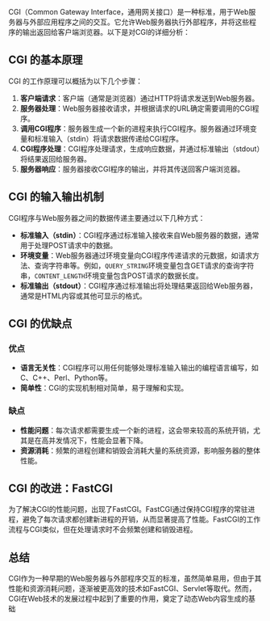 CGI（Common Gateway Interface，通用网关接口）是一种标准，用于Web服务器与外部应用程序之间的交互。它允许Web服务器执行外部程序，并将这些程序的输出返回给客户端浏览器。以下是对CGI的详细分析：

## CGI 的基本原理

CGI 的工作原理可以概括为以下几个步骤：

1. **客户端请求**：客户端（通常是浏览器）通过HTTP将请求发送到Web服务器。
2. **服务器处理**：Web服务器接收请求，并根据请求的URL确定需要调用的CGI程序。
3. **调用CGI程序**：服务器生成一个新的进程来执行CGI程序。服务器通过环境变量和标准输入（stdin）将请求数据传递给CGI程序。
4. **CGI程序处理**：CGI程序处理请求，生成响应数据，并通过标准输出（stdout）将结果返回给服务器。
5. **服务器响应**：服务器接收CGI程序的输出，并将其传送回客户端浏览器。

## CGI 的输入输出机制

CGI程序与Web服务器之间的数据传递主要通过以下几种方式：

- **标准输入（stdin）**：CGI程序通过标准输入接收来自Web服务器的数据，通常用于处理POST请求中的数据。
- **环境变量**：Web服务器通过环境变量向CGI程序传递请求的元数据，如请求方法、查询字符串等。例如，`QUERY_STRING`环境变量包含GET请求的查询字符串，`CONTENT_LENGTH`环境变量包含POST请求的数据长度。
- **标准输出（stdout）**：CGI程序通过标准输出将处理结果返回给Web服务器，通常是HTML内容或其他可显示的格式。

## CGI 的优缺点

### 优点

- **语言无关性**：CGI程序可以用任何能够处理标准输入输出的编程语言编写，如C、C++、Perl、Python等。
- **简单性**：CGI的实现机制相对简单，易于理解和实现。

### 缺点

- **性能问题**：每次请求都需要生成一个新的进程，这会带来较高的系统开销，尤其是在高并发情况下，性能会显著下降。
- **资源消耗**：频繁的进程创建和销毁会消耗大量的系统资源，影响服务器的整体性能。

## CGI 的改进：FastCGI

为了解决CGI的性能问题，出现了FastCGI。FastCGI通过保持CGI程序的常驻进程，避免了每次请求都创建新进程的开销，从而显著提高了性能。FastCGI的工作流程与CGI类似，但在处理请求时不会频繁创建和销毁进程。

## 总结

CGI作为一种早期的Web服务器与外部程序交互的标准，虽然简单易用，但由于其性能和资源消耗问题，逐渐被更高效的技术如FastCGI、Servlet等取代。然而，CGI在Web技术的发展过程中起到了重要的作用，奠定了动态Web内容生成的基础
